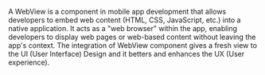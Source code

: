 A WebView is a component in mobile app development that allows developers to embed web content (HTML, CSS, JavaScript, etc.) into a native application. It acts as a "web browser" within the app, enabling developers to display web pages or web-based content without leaving the app's context.
The integration of WebView component gives a fresh view to the UI (User Interface) Design and it betters and enhances the UX (User experience). 
